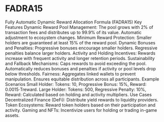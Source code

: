 # FADRA15
Fully Automatic Dynamic Reward Allocation Formula (FADRA15)
Key Features
Dynamic Reward Pool Management:
The pool grows with 2% of transaction fees and distributes up to 99.9% of its value.
Automatic adjustment to ecosystem changes.
Minimum Reward Protection:
Smaller holders are guaranteed at least 15% of the reward pool.
Dynamic Bonuses and Penalties:
Progressive bonuses encourage smaller holders.
Regressive penalties balance larger holders.
Activity and Holding Incentives:
Rewards increase with frequent activity and longer retention periods.
Sustainability and Fallback Mechanisms:
Caps rewards to avoid exceeding the pool.
Automatically reduces bonuses and penalties if activity or pool levels drop below thresholds.
Fairness:
Aggregates linked wallets to prevent manipulation.
Ensures equitable distribution across all participants.
Example Scenarios
Small Holder:
Tokens: 10, Progressive Bonus: 15%, Reward: 0.0015⋅Treward.
Large Holder:
Tokens: 500, Regressive Penalty: 10%, Reward: Calculated based on holding and activity multipliers.
Use Cases
Decentralized Finance (DeFi): Distribute yield rewards to liquidity providers.
Token Ecosystems: Reward token holders based on their participation and activity.
Gaming and NFTs: Incentivize users for holding or trading in-game assets.
